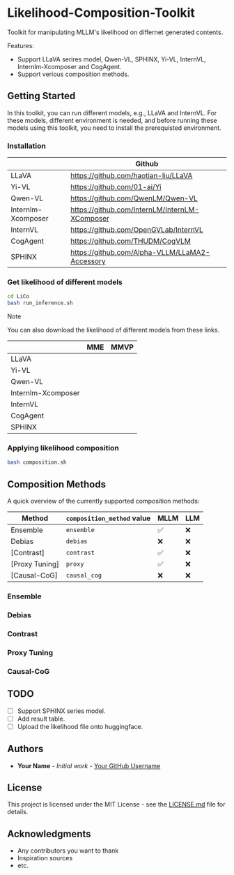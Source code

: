 # Likelihood-Composition-Toolkit
Toolkit for manipulating MLLM's likelihood on differnet generated contents.

Features:

- Support LLaVA serires model, Qwen-VL, SPHINX, Yi-VL, InternVL, Internlm-Xcomposer and CogAgent.
- Support verious composition methods.

## Getting Started

In this toolkit, you can run different models, e.g., LLaVA and InternVL. For these models, different environment is needed, and before running these models using this toolkit, you need to install the prerequisted environment. 

### Installation

|  | Github |
|-------|-------|
| LLaVA | https://github.com/haotian-liu/LLaVA |
| Yi-VL | https://github.com/01-ai/Yi |
| Qwen-VL | https://github.com/QwenLM/Qwen-VL |
| Internlm-Xcomposer | https://github.com/InternLM/InternLM-XComposer |
| InternVL | https://github.com/OpenGVLab/InternVL |
| CogAgent | https://github.com/THUDM/CogVLM |
| SPHINX | https://github.com/Alpha-VLLM/LLaMA2-Accessory |

### Get likelihood of different models

```sh
cd LiCo
bash run_inference.sh
```

> [!NOTE]
> You can also download the likelihood of different models from these links.

|  | MME | MMVP |
|-------|-------|-------|
| LLaVA |  |  |
| Yi-VL |  |  |
| Qwen-VL |  |  |
| Internlm-Xcomposer |  |  |
| InternVL |  |  |
| CogAgent |  |  |
| SPHINX |  |  |

### Applying likelihood composition

```sh
bash composition.sh
```

## Composition Methods

A quick overview of the currently supported composition methods:

| Method                                                                                       | `composition_method` value | MLLM | LLM |
| -------------------------------------------------------------------------------------------- | ---------------------------| ----- | ----- |
| Ensemble                                   | `ensemble`             | ✅          |❌          |
| Debias                                                                                        | `debias`              | ❌          |❌          |
| [Contrast]                                         | `contrast`    | ✅          |❌          |
| [Proxy Tuning]                                                     | `proxy`               | ✅          |❌          |
| [Causal-CoG]            | `causal_cog`          | ❌         |❌          |

### Ensemble

### Debias

### Contrast

### Proxy Tuning

### Causal-CoG

## TODO

- [ ] Support SPHINX series model.
- [ ] Add result table.
- [ ] Upload the likelihood file onto huggingface.

## Authors

- **Your Name** - *Initial work* - [Your GitHub Username](https://github.com/yourusername)

## License

This project is licensed under the MIT License - see the [LICENSE.md](LICENSE.md) file for details.

## Acknowledgments

- Any contributors you want to thank
- Inspiration sources
- etc.
